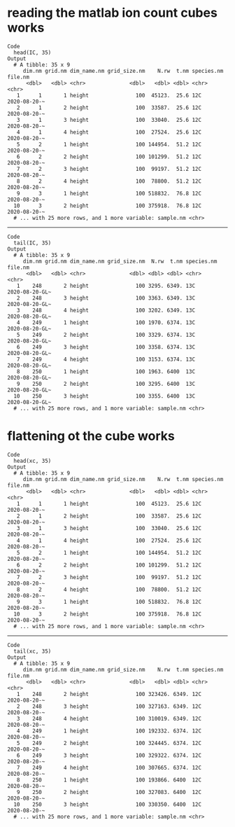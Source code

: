 # reading the matlab ion count cubes works

    Code
      head(IC, 35)
    Output
      # A tibble: 35 x 9
         dim.nm grid.nm dim_name.nm grid_size.nm    N.rw  t.nm species.nm file.nm     
          <dbl>   <dbl> <chr>              <dbl>   <dbl> <dbl> <chr>      <chr>       
       1      1       1 height               100  45123.  25.6 12C        2020-08-20-~
       2      1       2 height               100  33587.  25.6 12C        2020-08-20-~
       3      1       3 height               100  33040.  25.6 12C        2020-08-20-~
       4      1       4 height               100  27524.  25.6 12C        2020-08-20-~
       5      2       1 height               100 144954.  51.2 12C        2020-08-20-~
       6      2       2 height               100 101299.  51.2 12C        2020-08-20-~
       7      2       3 height               100  99197.  51.2 12C        2020-08-20-~
       8      2       4 height               100  78800.  51.2 12C        2020-08-20-~
       9      3       1 height               100 518832.  76.8 12C        2020-08-20-~
      10      3       2 height               100 375918.  76.8 12C        2020-08-20-~
      # ... with 25 more rows, and 1 more variable: sample.nm <chr>

---

    Code
      tail(IC, 35)
    Output
      # A tibble: 35 x 9
         dim.nm grid.nm dim_name.nm grid_size.nm  N.rw  t.nm species.nm file.nm       
          <dbl>   <dbl> <chr>              <dbl> <dbl> <dbl> <chr>      <chr>         
       1    248       2 height               100 3295. 6349. 13C        2020-08-20-GL~
       2    248       3 height               100 3363. 6349. 13C        2020-08-20-GL~
       3    248       4 height               100 3202. 6349. 13C        2020-08-20-GL~
       4    249       1 height               100 1970. 6374. 13C        2020-08-20-GL~
       5    249       2 height               100 3329. 6374. 13C        2020-08-20-GL~
       6    249       3 height               100 3358. 6374. 13C        2020-08-20-GL~
       7    249       4 height               100 3153. 6374. 13C        2020-08-20-GL~
       8    250       1 height               100 1963. 6400  13C        2020-08-20-GL~
       9    250       2 height               100 3295. 6400  13C        2020-08-20-GL~
      10    250       3 height               100 3355. 6400  13C        2020-08-20-GL~
      # ... with 25 more rows, and 1 more variable: sample.nm <chr>

# flattening ot the cube works

    Code
      head(xc, 35)
    Output
      # A tibble: 35 x 9
         dim.nm grid.nm dim_name.nm grid_size.nm    N.rw  t.nm species.nm file.nm     
          <dbl>   <dbl> <chr>              <dbl>   <dbl> <dbl> <chr>      <chr>       
       1      1       1 height               100  45123.  25.6 12C        2020-08-20-~
       2      1       2 height               100  33587.  25.6 12C        2020-08-20-~
       3      1       3 height               100  33040.  25.6 12C        2020-08-20-~
       4      1       4 height               100  27524.  25.6 12C        2020-08-20-~
       5      2       1 height               100 144954.  51.2 12C        2020-08-20-~
       6      2       2 height               100 101299.  51.2 12C        2020-08-20-~
       7      2       3 height               100  99197.  51.2 12C        2020-08-20-~
       8      2       4 height               100  78800.  51.2 12C        2020-08-20-~
       9      3       1 height               100 518832.  76.8 12C        2020-08-20-~
      10      3       2 height               100 375918.  76.8 12C        2020-08-20-~
      # ... with 25 more rows, and 1 more variable: sample.nm <chr>

---

    Code
      tail(xc, 35)
    Output
      # A tibble: 35 x 9
         dim.nm grid.nm dim_name.nm grid_size.nm    N.rw  t.nm species.nm file.nm     
          <dbl>   <dbl> <chr>              <dbl>   <dbl> <dbl> <chr>      <chr>       
       1    248       2 height               100 323426. 6349. 12C        2020-08-20-~
       2    248       3 height               100 327163. 6349. 12C        2020-08-20-~
       3    248       4 height               100 310019. 6349. 12C        2020-08-20-~
       4    249       1 height               100 192332. 6374. 12C        2020-08-20-~
       5    249       2 height               100 324445. 6374. 12C        2020-08-20-~
       6    249       3 height               100 329322. 6374. 12C        2020-08-20-~
       7    249       4 height               100 307665. 6374. 12C        2020-08-20-~
       8    250       1 height               100 193866. 6400  12C        2020-08-20-~
       9    250       2 height               100 327083. 6400  12C        2020-08-20-~
      10    250       3 height               100 330350. 6400  12C        2020-08-20-~
      # ... with 25 more rows, and 1 more variable: sample.nm <chr>

